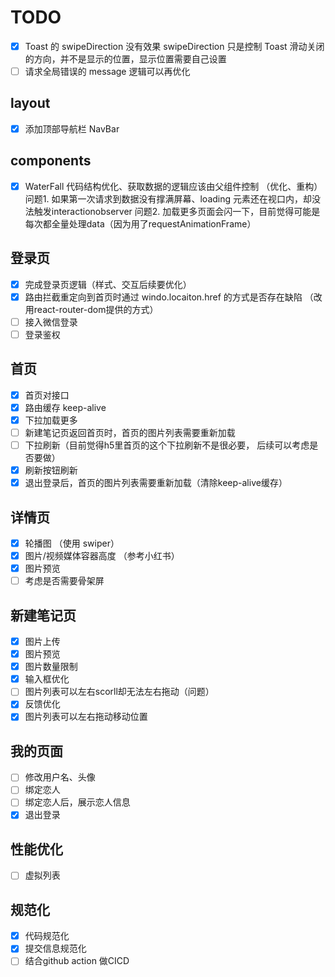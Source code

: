 # TODO

- [x] Toast 的 swipeDirection 没有效果
      swipeDirection 只是控制 Toast 滑动关闭的方向，并不是显示的位置，显示位置需要自己设置
- [ ] 请求全局错误的 message 逻辑可以再优化

## layout

- [x] 添加顶部导航栏 NavBar

## components

- [x] WaterFall 代码结构优化、获取数据的逻辑应该由父组件控制 （优化、重构）
      问题1. 如果第一次请求到数据没有撑满屏幕、loading 元素还在视口内，却没法触发interactionobserver
      问题2. 加载更多页面会闪一下，目前觉得可能是每次都全量处理data（因为用了requestAnimationFrame）

## 登录页

- [x] 完成登录页逻辑（样式、交互后续要优化）
- [x] 路由拦截重定向到首页时通过 windo.locaiton.href 的方式是否存在缺陷 （改用react-router-dom提供的方式）
- [ ] 接入微信登录
- [ ] 登录鉴权

## 首页

- [x] 首页对接口
- [x] 路由缓存 keep-alive
- [x] 下拉加载更多
- [ ] 新建笔记页返回首页时，首页的图片列表需要重新加载
- [ ] 下拉刷新（目前觉得h5里首页的这个下拉刷新不是很必要， 后续可以考虑是否要做）
- [x] 刷新按钮刷新
- [x] 退出登录后，首页的图片列表需要重新加载（清除keep-alive缓存）

## 详情页

- [x] 轮播图 （使用 swiper）
- [x] 图片/视频媒体容器高度 （参考小红书）
- [x] 图片预览
- [ ] 考虑是否需要骨架屏

## 新建笔记页

- [x] 图片上传
- [x] 图片预览
- [x] 图片数量限制
- [x] 输入框优化
- [ ] 图片列表可以左右scorll却无法左右拖动（问题）
- [x] 反馈优化
- [x] 图片列表可以左右拖动移动位置

## 我的页面

- [ ] 修改用户名、头像
- [ ] 绑定恋人
- [ ] 绑定恋人后，展示恋人信息
- [x] 退出登录

## 性能优化

- [ ] 虚拟列表

## 规范化

- [x] 代码规范化
- [x] 提交信息规范化
- [ ] 结合github action 做CICD
